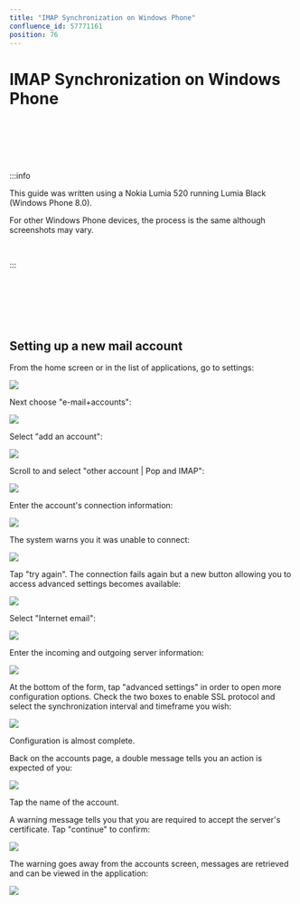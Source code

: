 ```yaml
---
title: "IMAP Synchronization on Windows Phone"
confluence_id: 57771161
position: 76
---
```

# IMAP Synchronization on Windows Phone


 

 

 


:::info

This guide was written using a Nokia Lumia 520 running Lumia Black (Windows Phone 8.0).

For other Windows Phone devices, the process is the same although screenshots may vary.

 

:::

 

 

 


## Setting up a new mail account

From the home screen or in the list of applications, go to settings:

![](../../../attachments/57771136/57771153.png)

Next choose "e-mail+accounts":

![](../../../attachments/57771136/57771152.png)

Select "add an account":

![](../../../attachments/57771136/57771151.png)

Scroll to and select "other account | Pop and IMAP":

![](../../../attachments/57771161/57771171.png)

Enter the account's connection information:

![](../../../attachments/57771161/57771170.png)

The system warns you it was unable to connect:

![](../../../attachments/57771161/57771169.png)

Tap "try again". The connection fails again but a new button allowing you to access advanced settings becomes available:

![](../../../attachments/57771161/57771168.png)

Select "Internet email":

![](../../../attachments/57771161/57771167.png)

Enter the incoming and outgoing server information:

![](../../../attachments/57771161/57771166.png)

At the bottom of the form, tap "advanced settings" in order to open more configuration options.
Check the two boxes to enable SSL protocol and select the synchronization interval and timeframe you wish:

![](../../../attachments/57771161/57771165.png)

Configuration is almost complete.

Back on the accounts page, a double message tells you an action is expected of you:

![](../../../attachments/57771161/57771164.png)

Tap the name of the account.

A warning message tells you that you are required to accept the server's certificate. Tap "continue" to confirm:

![](../../../attachments/57771161/57771163.png)

The warning goes away from the accounts screen, messages are retrieved and can be viewed in the application:

![](../../../attachments/57771161/57771162.png)


 

